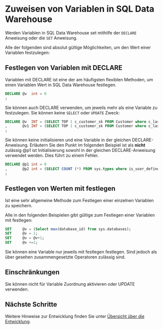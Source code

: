 <properties
   pageTitle="Zuweisen von Variablen in SQL Data Warehouse | Microsoft Azure"
   description="Tipps für das Zuweisen von Variablen von Transact-SQL Azure SQL-Data Warehouse für die Entwicklung von Lösungen."
   services="sql-data-warehouse"
   documentationCenter="NA"
   authors="jrowlandjones"
   manager="barbkess"
   editor=""/>

<tags
   ms.service="sql-data-warehouse"
   ms.devlang="NA"
   ms.topic="article"
   ms.tgt_pltfrm="NA"
   ms.workload="data-services"
   ms.date="06/14/2016"
   ms.author="jrj;barbkess;sonyama"/>

# <a name="assign-variables-in-sql-data-warehouse"></a>Zuweisen von Variablen in SQL Data Warehouse
Werden Variablen in SQL Data Warehouse set mithilfe der `DECLARE` Anweisung oder die `SET` Anweisung.

Alle der folgenden sind absolut gültige Möglichkeiten, um den Wert einer Variablen festzulegen:

## <a name="setting-variables-with-declare"></a>Festlegen von Variablen mit DECLARE

Variablen mit DECLARE ist eine der am häufigsten flexiblen Methoden, um einen Variablen Wert in SQL Data Warehouse festlegen.

```sql
DECLARE @v  int = 0
;
```

Sie können auch DECLARE verwenden, um jeweils mehr als eine Variable zu festzulegen. Sie können keine `SELECT` oder `UPDATE` Zweck:

```sql
DECLARE @v  INT = (SELECT TOP 1 c_customer_sk FROM Customer where c_last_name = 'Smith')
,       @v1 INT = (SELECT TOP 1 c_customer_sk FROM Customer where c_last_name = 'Jones')
;
```

Sie können keine initialisieren und eine Variable in der gleichen DECLARE-Anweisung. Erläutern Sie den Punkt im folgenden Beispiel ist als **nicht** zulässig @p1 ist Initialisierung sowohl in der gleichen DECLARE-Anweisung verwendet werden. Dies führt zu einem Fehler.

```sql
DECLARE @p1 int = 0
,       @p2 int = (SELECT COUNT (*) FROM sys.types where is_user_defined = @p1 )
;
```

## <a name="setting-values-with-set"></a>Festlegen von Werten mit festlegen
Ist eine sehr allgemeine Methode zum Festlegen einer einzelnen Variablen zu speichern.

Alle in den folgenden Beispielen gibt gültige zum Festlegen einer Variablen mit festlegen:

```sql
SET     @v = (Select max(database_id) from sys.databases);
SET     @v = 1;
SET     @v = @v+1;
SET     @v +=1;
```

Sie können eine Variable nur jeweils mit festlegen festlegen. Sind jedoch als über gesehen zusammengesetzte Operatoren zulässig sind.

## <a name="limitations"></a>Einschränkungen
Sie können nicht für Variable Zuordnung aktivieren oder UPDATE verwenden.


## <a name="next-steps"></a>Nächste Schritte
Weitere Hinweise zur Entwicklung finden Sie unter [Übersicht über die Entwicklung][].

<!--Image references-->

<!--Article references-->
[Übersicht über die Entwicklung]: sql-data-warehouse-overview-develop.md

<!--MSDN references-->

<!--Other Web references-->
